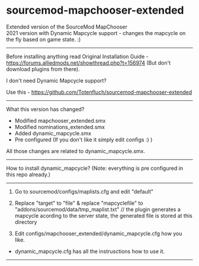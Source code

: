 # sourcemod-mapchooser-extended
Extended version of the SourceMod MapChooser  
2021 version with Dynamic Mapcycle support - changes the mapcycle on the fly based on game state. :) 

--------------------------

Before installing anything read Original Installation Guide - https://forums.alliedmods.net/showthread.php?t=156974 (But don't download plugins from there).

I don't need Dynamic Mapcycle support?

Use this - https://github.com/Totenfluch/sourcemod-mapchooser-extended

--------------------------

What this version has changed?

- Modified mapchooser_extended.smx
- Modified nominations_extended.smx
- Added dynamic_mapcycle.smx
- Pre configured (If you don't like it simply edit configs :) )

All those changes are related to dynamic_mapcycle.smx.

--------------------------

How to install dynamic_mapcycle? (Note: everything is pre configured in this repo already.)


------

1. Go to sourcemod/configs/maplists.cfg and edit "default"

2. Replace  "target" to   "file"  & replace "mapcyclefile" to  "addons/sourcemod/data/tmp_maplist.txt" 
// the plugin generates a mapcycle acording to the server state, the generated file is stored at this directory

4. Edit configs/mapchooser_extended/dynamic_mapcycle.cfg how you like. 

- dynamic_mapcycle.cfg has all the instrusctions how to use it. 

------

